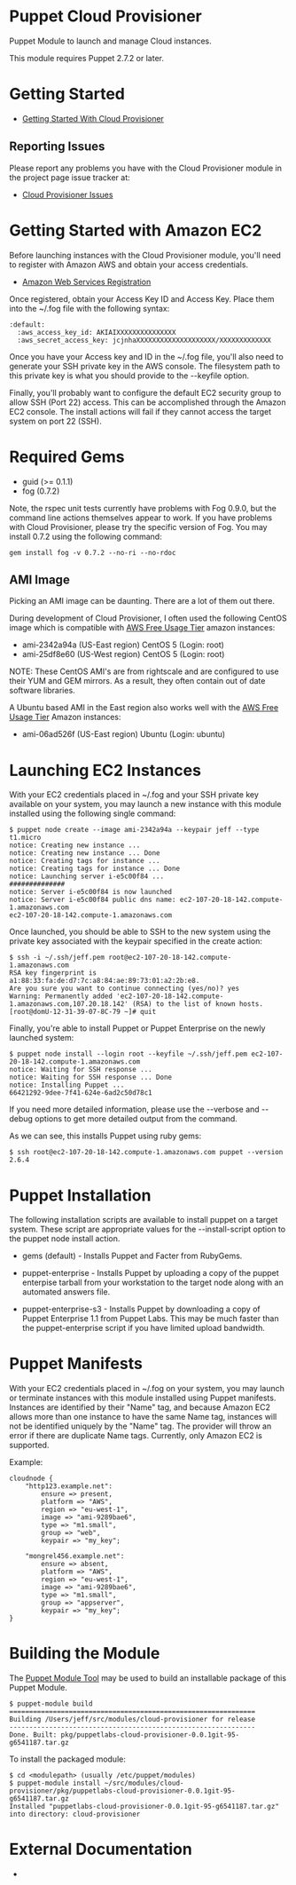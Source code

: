 Puppet Cloud Provisioner
========================

Puppet Module to launch and manage Cloud instances.

This module requires Puppet 2.7.2 or later.

Getting Started
===============

 * [Getting Started With Cloud Provisioner](http://docs.puppetlabs.com/guides/cloud_pack_getting_started.html)

Reporting Issues
----------------

Please report any problems you have with the Cloud Provisioner module in the project page issue tracker at:

 * [Cloud Provisioner Issues](http://projects.puppetlabs.com/projects/cloud-pack/issues)

Getting Started with Amazon EC2
===============================

Before launching instances with the Cloud Provisioner module, you'll need to register
with Amazon AWS and obtain your access credentials.

 * [Amazon Web Services Registration](http://www.amazon.com/gp/aws/registration/registration-form.html)

Once registered, obtain your Access Key ID and Access Key.  Place them into the
~/.fog file with the following syntax:

    :default:
      :aws_access_key_id: AKIAIXXXXXXXXXXXXXXX
      :aws_secret_access_key: jcjnhaXXXXXXXXXXXXXXXXXXXX/XXXXXXXXXXXXX

Once you have your Access key and ID in the ~/.fog file, you'll also need to
generate your SSH private key in the AWS console.  The filesystem path to this
private key is what you should provide to the --keyfile option.

Finally, you'll probably want to configure the default EC2 security group to
allow SSH (Port 22) access.  This can be accomplished through the Amazon EC2
console.  The install actions will fail if they cannot access the target system
on port 22 (SSH).

Required Gems
=============

 * guid (>= 0.1.1)
 * fog (0.7.2)

Note, the rspec unit tests currently have problems with Fog 0.9.0, but the
command line actions themselves appear to work.  If you have problems with
Cloud Provisioner, please try the specific version of Fog.  You may install 0.7.2
using the following command:

    gem install fog -v 0.7.2 --no-ri --no-rdoc

AMI Image
---------

Picking an AMI image can be daunting.  There are a lot of them out there.

During development of Cloud Provisioner, I often used the following CentOS image which
is compatible with [AWS Free Usage Tier][free tier] amazon instances:

 * ami-2342a94a (US-East region) CentOS 5 (Login: root)
 * ami-25df8e60 (US-West region) CentOS 5 (Login: root)

NOTE: These CentOS AMI's are from rightscale and are configured to use their
YUM and GEM mirrors.  As a result, they often contain out of date software
libraries.

A Ubuntu based AMI in the East region also works well with the [AWS Free Usage Tier][free tier] Amazon instances:

 * ami-06ad526f (US-East region) Ubuntu (Login: ubuntu)

Launching EC2 Instances
=======================

With your EC2 credentials placed in ~/.fog and your SSH private key available
on your system, you may launch a new instance with this module installed using
the following single command:

    $ puppet node create --image ami-2342a94a --keypair jeff --type t1.micro
    notice: Creating new instance ...
    notice: Creating new instance ... Done
    notice: Creating tags for instance ...
    notice: Creating tags for instance ... Done
    notice: Launching server i-e5c00f84 ...
    ##############
    notice: Server i-e5c00f84 is now launched
    notice: Server i-e5c00f84 public dns name: ec2-107-20-18-142.compute-1.amazonaws.com
    ec2-107-20-18-142.compute-1.amazonaws.com

Once launched, you should be able to SSH to the new system using the private
key associated with the keypair specified in the create action:

    $ ssh -i ~/.ssh/jeff.pem root@ec2-107-20-18-142.compute-1.amazonaws.com
    RSA key fingerprint is a1:88:33:fa:de:d7:7c:a8:84:ae:89:73:01:a2:2b:e8.
    Are you sure you want to continue connecting (yes/no)? yes
    Warning: Permanently added 'ec2-107-20-18-142.compute-1.amazonaws.com,107.20.18.142' (RSA) to the list of known hosts.
    [root@domU-12-31-39-07-8C-79 ~]# quit

Finally, you're able to install Puppet or Puppet Enterprise on the newly
launched system:

    $ puppet node install --login root --keyfile ~/.ssh/jeff.pem ec2-107-20-18-142.compute-1.amazonaws.com
    notice: Waiting for SSH response ...
    notice: Waiting for SSH response ... Done
    notice: Installing Puppet ...
    66421292-9dee-7f41-624e-6ad2c50d78c1

If you need more detailed information, please use the --verbose and --debug
options to get more detailed output from the command.

As we can see, this installs Puppet using ruby gems:

    $ ssh root@ec2-107-20-18-142.compute-1.amazonaws.com puppet --version
    2.6.4

Puppet Installation
===================

The following installation scripts are available to install puppet on a target
system.  These script are appropriate values for the --install-script option to
the puppet node install action.

 * gems (default) - Installs Puppet and Facter from RubyGems.

 * puppet-enterprise - Installs Puppet by uploading a copy of the puppet
enterpise tarball from your workstation to the target node along with an
automated answers file.

 * puppet-enterprise-s3 - Installs Puppet by downloading a copy of Puppet
Enterprise 1.1 from Puppet Labs.  This may be much faster than the
puppet-enterprise script if you have limited upload bandwidth.

Puppet Manifests
================

With your EC2 credentials placed in ~/.fog on your system, you may launch or
terminate instances with this module installed using Puppet manifests.
Instances are identified by their "Name" tag, and because Amazon EC2 allows
more than one instance to have the same Name tag, instances will not be
identified uniquely by the "Name" tag. The provider will throw an error if
there are duplicate Name tags. Currently, only Amazon EC2 is supported.

Example:

    cloudnode {
        "http123.example.net":
            ensure => present,
            platform => "AWS",
            region => "eu-west-1",
            image => "ami-9289bae6",
            type => "m1.small",
            group => "web",
            keypair => "my_key";
            
        "mongrel456.example.net":
            ensure => absent,
            platform => "AWS",
            region => "eu-west-1",
            image => "ami-9289bae6",
            type => "m1.small",
            group => "appserver",
            keypair => "my_key";
    }

Building the Module
===================

The [Puppet Module Tool](https://github.com/puppetlabs/puppet-module-tool) may
be used to build an installable package of this Puppet Module.

    $ puppet-module build
    ==============================================================
    Building /Users/jeff/src/modules/cloud-provisioner for release
    --------------------------------------------------------------
    Done. Built: pkg/puppetlabs-cloud-provisioner-0.0.1git-95-g6541187.tar.gz

To install the packaged module:

    $ cd <modulepath> (usually /etc/puppet/modules)
    $ puppet-module install ~/src/modules/cloud-provisioner/pkg/puppetlabs-cloud-provisioner-0.0.1git-95-g6541187.tar.gz
    Installed "puppetlabs-cloud-provisioner-0.0.1git-95-g6541187.tar.gz" into directory: cloud-provisioner

External Documentation
======================

 * [free tier]: http://aws.amazon.com/free/ "AWS Free Usage Tier"

